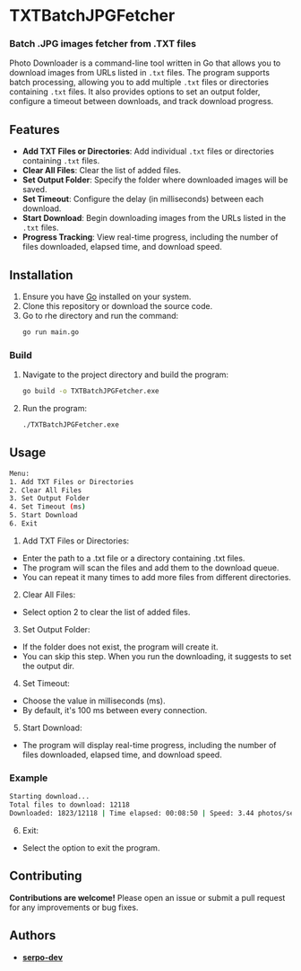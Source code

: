 # TXTBatchJPGFetcher

### Batch .JPG images fetcher from .TXT files

Photo Downloader is a command-line tool written in Go that allows you to download images from URLs listed in `.txt` files. The program supports batch processing, allowing you to add multiple `.txt` files or directories containing `.txt` files. It also provides options to set an output folder, configure a timeout between downloads, and track download progress.

## Features

- **Add TXT Files or Directories**: Add individual `.txt` files or directories containing `.txt` files.
- **Clear All Files**: Clear the list of added files.
- **Set Output Folder**: Specify the folder where downloaded images will be saved.
- **Set Timeout**: Configure the delay (in milliseconds) between each download.
- **Start Download**: Begin downloading images from the URLs listed in the `.txt` files.
- **Progress Tracking**: View real-time progress, including the number of files downloaded, elapsed time, and download speed.

## Installation

1. Ensure you have [Go](https://golang.org/dl/) installed on your system.
2. Clone this repository or download the source code.
1. Go to rhe directory and run the command:
   ```bash
   go run main.go
   ```

### Build
1. Navigate to the project directory and build the program:
   ```bash
   go build -o TXTBatchJPGFetcher.exe
   ```
2. Run the program:
    ```bash
    ./TXTBatchJPGFetcher.exe
    ```

## Usage

```bash
Menu:
1. Add TXT Files or Directories
2. Clear All Files
3. Set Output Folder
4. Set Timeout (ms)
5. Start Download
6. Exit
```

1. Add TXT Files or Directories:
- Enter the path to a .txt file or a directory containing .txt files.
- The program will scan the files and add them to the download queue.
- You can repeat it many times to add more files from different directories.
2. Clear All Files:
- Select option 2 to clear the list of added files.
3. Set Output Folder:
- If the folder does not exist, the program will create it.
- You can skip this step. When you run the downloading, it suggests to set the output dir.
4. Set Timeout:
- Choose the value in milliseconds (ms).
- By default, it's 100 ms between every connection.
5. Start Download:
- The program will display real-time progress, including the number of files downloaded, elapsed time, and download speed.

### Example

```bash
Starting download...
Total files to download: 12118
Downloaded: 1823/12118 | Time elapsed: 00:08:50 | Speed: 3.44 photos/sec
```

6. Exit:
- Select the option to exit the program.

## Contributing

**Contributions are welcome!** 
Please open an issue or submit a pull request for any improvements or bug fixes.

## Authors

- **[serpo-dev](https://github.com/serpo-dev)**